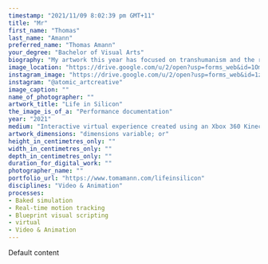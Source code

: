 ```yaml
---
timestamp: "2021/11/09 8:02:39 pm GMT+11"
title: "Mr"
first_name: "Thomas"
last_name: "Amann"
preferred_name: "Thomas Amann"
your_degree: "Bachelor of Visual Arts"
biography: "My artwork this year has focused on transhumanism and the relationship between technology and humans. Transhumanism is the belief that, through integrating with technology, humanity can radically improve the quality and length of life. However, a range of ethical, social, and political issues arise from this goal. My work seeks to challenge viewers preconceptions regarding their relationship with technology and establish a dialogue around these issues. Using an Xbox 360 Kinect, motion capture software, Unreal Engine and a projector, my latest creation, Life in Silicon, has the user inhabit a digital avatar and explore a virtual environment projected onto a wall. This experience attempts to forge a visceral connection between the viewer and the technology, prompting them to question the barrier between the two. Transhumanists believe that we will be able to control our own evolution; if this is true, our discussions and decisions now may impact humanity for the rest of time."
image_location: "https://drive.google.com/u/2/open?usp=forms_web&id=1OmhrUB4GB85HHMG2npwL-aOcDAY1S9yV"
instagram_image: "https://drive.google.com/u/2/open?usp=forms_web&id=1ziR6_MYhikZ6Hf8V7-82Mmg25BJEtqG7"
instagram: "@atomic_artcreative"
image_caption: ""
name_of_photographer: ""
artwork_title: "Life in Silicon"
the_image_is_of_a: "Performance documentation"
year: "2021"
medium: "Interactive virtual experience created using an Xbox 360 Kinect, iPi Mocap Studio 4, iPi Recorder 4 and Unreal Engine 4.26.2"
artwork_dimensions: "dimensions variable; or"
height_in_centimetres_only: ""
width_in_centimetres_only: ""
depth_in_centimetres_only: ""
duration_for_digital_work: ""
photographer_name: ""
portfolio_url: "https://www.tomamann.com/lifeinsilicon"
disciplines: "Video & Animation"
processes:
- Baked simulation
- Real-time motion tracking
- Blueprint visual scripting
- virtual
- Video & Animation 
---
```


Default content